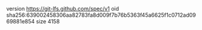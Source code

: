 version https://git-lfs.github.com/spec/v1
oid sha256:639002458306aa82783fa8d009f7b76b5363f45a6625f1c0712ad0969881e854
size 4158
